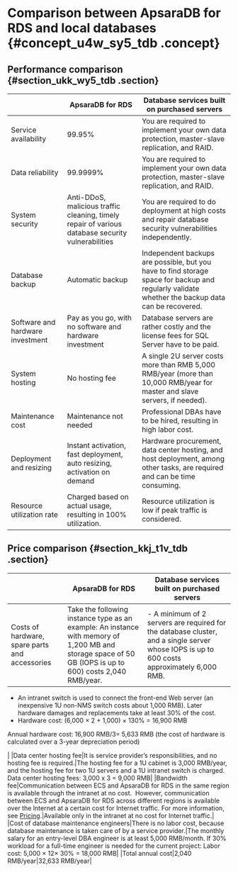 # Comparison between ApsaraDB for RDS and local databases {#concept_u4w_sy5_tdb .concept}

## Performance comparison {#section_ukk_wy5_tdb .section}

| |ApsaraDB for RDS|Database services built on purchased servers|
|--|----------------|--------------------------------------------|
|Service availability|99.95%|You are required to implement your own data protection, master-slave replication, and RAID.|
|Data reliability|99.9999%|You are required to implement your own data protection, master-slave replication, and RAID.|
|System security|Anti-DDoS, malicious traffic cleaning, timely repair of various database security vulnerabilities|You are required to do deployment at high costs and repair database security vulnerabilities independently.|
|Database backup|Automatic backup|Independent backups are possible, but you have to find storage space for backup and regularly validate whether the backup data can be recovered.|
|Software and hardware investment|Pay as you go, with no software and hardware investment|Database servers are rather costly and the license fees for SQL Server have to be paid.|
|System hosting|No hosting fee|A single 2U server costs more than RMB 5,000 RMB/year \(more than 10,000 RMB/year for master and slave servers, if needed\).|
|Maintenance cost|Maintenance not needed|Professional DBAs have to be hired, resulting in high labor cost.|
|Deployment and resizing|Instant activation, fast deployment, auto resizing, activation on demand|Hardware procurement, data center hosting, and host deployment, among other tasks, are required and can be time consuming.|
|Resource utilization rate|Charged based on actual usage, resulting in 100% utilization.|Resource utilization is low if peak traffic is considered.|

## Price comparison {#section_kkj_t1v_tdb .section}

| |ApsaraDB for RDS|Database services built on purchased servers|
|--|----------------|--------------------------------------------|
|Costs of hardware, spare parts and accessories|Take the following instance type as an example: An instance with memory of 1,200 MB and storage space of 50 GB \(IOPS is up to 600\) costs 2,040 RMB/year.| -   A minimum of 2 servers are required for the database cluster, and a single server whose IOPS is up to 600 costs approximately 6,000 RMB.
-   An intranet switch is used to connect the front-end Web server \(an inexpensive 1U non-NMS switch costs about 1,000 RMB\). Later hardware damages and replacements take at least 30% of the cost.
-   Hardware cost: \(6,000 × 2 + 1,000\) × 130% = 16,900 RMB

Annual hardware cost: 16,900 RMB/3= 5,633 RMB \(the cost of hardware is calculated over a 3-year depreciation period\)


 |
|Data center hosting fee|It is service provider’s responsibilities, and no hosting fee is required.|The hosting fee for a 1U cabinet is 3,000 RMB/year, and the hosting fee for two 1U servers and a 1U intranet switch is charged.  Data center hosting fees: 3,000 x 3 = 9,000 RMB|
|Bandwidth fee|Communication between ECS and ApsaraDB for RDS in the same region is available through the intranet at no cost.  However, communication between ECS and ApsaraDB for RDS across different regions is available over the Internet at a certain cost for Internet traffic. For more information, see [Pricing](https://www.alibabacloud.com/product/apsaradb-for-rds#pricing).|Available only in the intranet at no cost for Internet traffic.|
|Cost of database maintenance engineers|There is no labor cost, because database maintenance is taken care of by a service provider.|The monthly salary for an entry-level DBA engineer is at least 5,000 RMB/month. If 30% workload for a full-time engineer is needed for the current project: Labor cost: 5,000 × 12× 30% = 18,000 RMB|
|Total annual cost|2,040 RMB/year|32,633 RMB/year|

